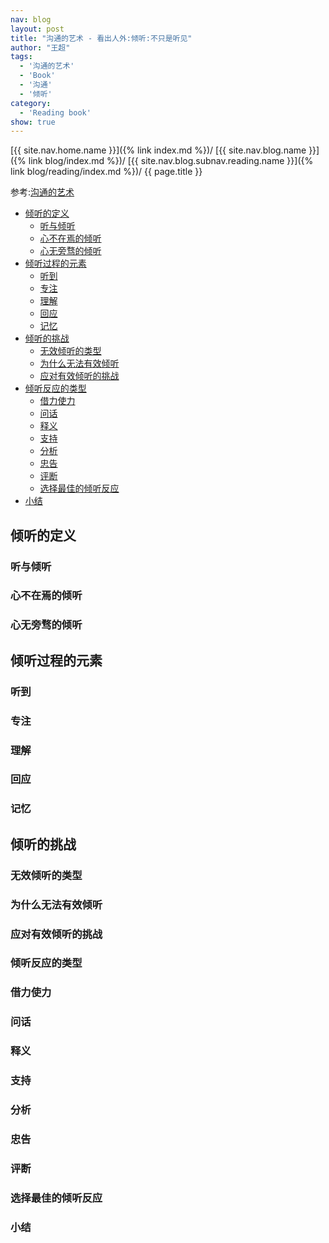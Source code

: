 ```yaml
---
nav: blog
layout: post
title: "沟通的艺术 - 看出人外:倾听:不只是听见"
author: "王超"
tags:
  - '沟通的艺术'
  - 'Book'
  - '沟通'
  - '倾听'
category:
  - 'Reading book'
show: true
---
```


[{{ site.nav.home.name }}]({% link index.md %})/
[{{ site.nav.blog.name }}]({% link blog/index.md %})/
[{{ site.nav.blog.subnav.reading.name }}]({% link blog/reading/index.md %})/
{{ page.title }}

参考:[沟通的艺术](https://book.douban.com/subject/26275861/)


- [倾听的定义](#倾听的定义)
  - [听与倾听](#听与倾听)
  - [心不在焉的倾听](#心不在焉的倾听)
  - [心无旁骛的倾听](#心无旁骛的倾听)
- [倾听过程的元素](#倾听过程的元素)
  - [听到](#听到)
  - [专注](#专注)
  - [理解](#理解)
  - [回应](#回应)
  - [记忆](#记忆)
- [倾听的挑战](#倾听的挑战)
  - [无效倾听的类型](#无效倾听的类型)
  - [为什么无法有效倾听](#为什么无法有效倾听)
  - [应对有效倾听的挑战](#应对有效倾听的挑战)
- [倾听反应的类型](#倾听反应的类型)
  - [借力使力](#借力使力)
  - [问话](#问话)
  - [释义](#释义)
  - [支持](#支持)
  - [分析](#分析)
  - [忠告](#忠告)
  - [评断](#评断)
  - [选择最佳的倾听反应](#选择最佳的倾听反应)
- [小结](#小结)



<span id="倾听的定义"></span>

## 倾听的定义

<span id="听与倾听"></span>

### 听与倾听

<span id="心不在焉的倾听"></span>

### 心不在焉的倾听

<span id="心无旁骛的倾听"></span>

### 心无旁骛的倾听


<span id="倾听过程的元素"></span>

## 倾听过程的元素

<span id="听到"></span>

### 听到

<span id="专注"></span>

### 专注

<span id="理解"></span>

### 理解

<span id="回应"></span>

### 回应

<span id="记忆"></span>

### 记忆


<span id="倾听的挑战"></span>

## 倾听的挑战

<span id="无效倾听的类型"></span>

### 无效倾听的类型

<span id="为什么无法有效倾听"></span>

### 为什么无法有效倾听

<span id="应对有效倾听的挑战"></span>

### 应对有效倾听的挑战


<span id="倾听反应的类型"></span>

### 倾听反应的类型

<span id="借力使力"></span>

### 借力使力

<span id="问话"></span>

### 问话

<span id="释义"></span>

### 释义

<span id="支持"></span>

### 支持

<span id="分析"></span>

### 分析

<span id="忠告"></span>

### 忠告

<span id="评断"></span>

### 评断

<span id="选择最佳的倾听反应"></span>

### 选择最佳的倾听反应


<span id="小结"></span>

### 小结

